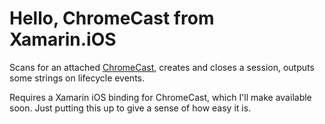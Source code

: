 # Hello, ChromeCast from Xamarin.iOS

Scans for an attached [ChromeCast](https://developers.google.com/cast/), creates and closes a session, outputs some strings on lifecycle events.

Requires a Xamarin iOS binding for ChromeCast, which I'll make available soon. Just putting this up to give a sense of how easy it is.  